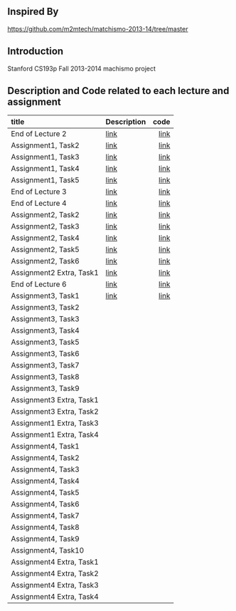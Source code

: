 ## Inspired By
https://github.com/m2mtech/matchismo-2013-14/tree/master

## Introduction
Stanford CS193p Fall 2013-2014 machismo project

## Description and Code related to each lecture and assignment

| title      | Description| code        | 
|:-----------|:-----------|------------:|
| End of Lecture 2| [link](https://github.com/HaeSeongPark/matchismo-2013-14/blob/master/Description/End%20of%20Lecture%202.md)|        [link](https://github.com/HaeSeongPark/matchismo-2013-14/tree/end_of_lecture2) |
|Assignment1, Task2| [link](https://github.com/HaeSeongPark/matchismo-2013-14/blob/master/Description/Assignment1_Task2.md)   |   [link](https://github.com/HaeSeongPark/matchismo-2013-14/tree/assignment1_task2)|
|Assignment1, Task3| [link](https://github.com/HaeSeongPark/matchismo-2013-14/blob/master/Description/Assignment1_Task3.md)   |   [link](https://github.com/HaeSeongPark/matchismo-2013-14/tree/assignment1_task3)|
|Assignment1, Task4| [link](https://github.com/HaeSeongPark/matchismo-2013-14/blob/master/Description/Assignment1_Task4.md)   |   [link](https://github.com/HaeSeongPark/matchismo-2013-14/tree/assignment1_task4)|
|Assignment1, Task5| [link](https://github.com/HaeSeongPark/matchismo-2013-14/blob/master/Description/Assignment1_Task5.md)   |   [link](https://github.com/HaeSeongPark/matchismo-2013-14/tree/assignment1_task5)|
|End of Lecture 3| [link](https://github.com/HaeSeongPark/matchismo-2013-14/blob/master/Description/End%20of%20Lecture%203.md)   |   [link](https://github.com/HaeSeongPark/matchismo-2013-14/tree/endOfLecture3)|
|End of Lecture 4| [link](https://github.com/HaeSeongPark/matchismo-2013-14/blob/master/Description/End%20of%20Lecture%204.md)   |   [link](https://github.com/HaeSeongPark/matchismo-2013-14/tree/endOfLecture4)|
|Assignment2, Task2| [link](https://github.com/HaeSeongPark/matchismo-2013-14/blob/master/Description/Assignment2_Task2.md)   |   [link](https://github.com/HaeSeongPark/matchismo-2013-14/tree/assignmnet2_tast2)|
|Assignment2, Task3| [link](https://github.com/HaeSeongPark/matchismo-2013-14/blob/master/Description/Assignment2_Task3.md)   |   [link](https://github.com/HaeSeongPark/matchismo-2013-14/tree/assignment2_task3)|
|Assignment2, Task4| [link](https://github.com/HaeSeongPark/matchismo-2013-14/blob/master/Description/Assignment2_Task4.md)   |   [link](https://github.com/HaeSeongPark/matchismo-2013-14/tree/assignment2_task4)|
|Assignment2, Task5| [link](https://github.com/HaeSeongPark/matchismo-2013-14/blob/master/Description/Assignment2_Task5.md)   |   [link](https://github.com/HaeSeongPark/matchismo-2013-14/tree/assignment2_task5)|
|Assignment2, Task6| [link](https://github.com/HaeSeongPark/matchismo-2013-14/blob/master/Description/Assignment2_Task6.md)   |   [link](https://github.com/HaeSeongPark/matchismo-2013-14/tree/assignment2_task6)|
|Assignment2 Extra, Task1| [link](https://github.com/HaeSeongPark/matchismo-2013-14/blob/master/Description/Assignment2_ExtraTask1.md)   |   [link](https://github.com/HaeSeongPark/matchismo-2013-14/tree/assignment2_extratask1)|
|End of Lecture 6| [link](https://github.com/HaeSeongPark/matchismo-2013-14/blob/master/Description/End%20of%20Lecture%206.md)  |   [link](https://github.com/HaeSeongPark/matchismo-2013-14/tree/endOfLecture6)|
|Assignment3, Task1| [link](https://github.com/HaeSeongPark/matchismo-2013-14/blob/master/Description/Assignmen3_Task1.md)   |   [link](https://github.com/HaeSeongPark/matchismo-2013-14/tree/assignment3_task1)|
|Assignment3, Task2| []()   |   []()|
|Assignment3, Task3| []()   |   []()|
|Assignment3, Task4| []()   |   []()|
|Assignment3, Task5| []()   |   []()|
|Assignment3, Task6| []()   |   []()|
|Assignment3, Task7| []()   |   []()|
|Assignment3, Task8| []()   |   []()|
|Assignment3, Task9| []()   |   []()|
|Assignment3 Extra, Task1| []()   |   []()|
|Assignment3 Extra, Task2| []()   |   []()|
|Assignment1 Extra, Task3| []()   |   []()|
|Assignment1 Extra, Task4| []()   |   []()|
|Assignment4, Task1| []()   |   []()|
|Assignment4, Task2| []()   |   []()|
|Assignment4, Task3| []()   |   []()|
|Assignment4, Task4| []()   |   []()|
|Assignment4, Task5| []()   |   []()|
|Assignment4, Task6| []()   |   []()|
|Assignment4, Task7| []()   |   []()|
|Assignment4, Task8| []()   |   []()|
|Assignment4, Task9| []()   |   []()|
|Assignment4, Task10| []()   |   []()|
|Assignment4 Extra, Task1| []()   |   []()|
|Assignment4 Extra, Task2| []()   |   []()|
|Assignment4 Extra, Task3| []()   |   []()|
|Assignment4 Extra, Task4| []()   |   []()|



